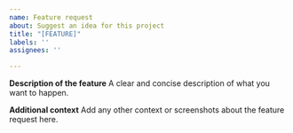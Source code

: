 ```yaml
---
name: Feature request
about: Suggest an idea for this project
title: "[FEATURE]"
labels: ''
assignees: ''

---
```


**Description of the feature**
A clear and concise description of what you want to happen.

**Additional context**
Add any other context or screenshots about the feature request here.
